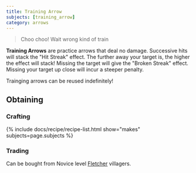 ```yaml
---
title: Training Arrow
subjects: [training_arrow]
category: arrows
---
```

> Choo choo! Wait wrong kind of train

**Training Arrows** are practice arrows that deal no damage. Successive hits
will stack the "Hit Streak" effect. The further away your target is, the higher
the effect will stack! Missing the target will give the "Broken Streak" effect.
Missing your target up close will incur a steeper penalty.

Trainging arrows can be reused indefinitely!

Obtaining
---------

### Crafting

{% include docs/recipe/recipe-list.html show="makes" subjects=page.subjects %}

### Trading
Can be bought from Novice level [Fletcher](https://minecraft.fandom.com/wiki/Trading#Fletcher) villagers.